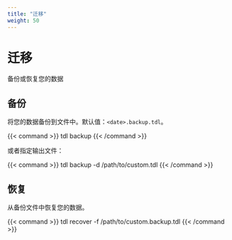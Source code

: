 ```yaml
---
title: "迁移"
weight: 50
---
```


# 迁移

备份或恢复您的数据

## 备份

将您的数据备份到文件中。默认值：`<date>.backup.tdl`。

{{< command >}}
tdl backup
{{< /command >}}

或者指定输出文件：

{{< command >}}
tdl backup -d /path/to/custom.tdl
{{< /command >}}

## 恢复

从备份文件中恢复您的数据。

{{< command >}}
tdl recover -f /path/to/custom.backup.tdl
{{< /command >}}
